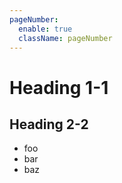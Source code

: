 ```yaml
---
pageNumber:
  enable: true
  className: pageNumber
---
```


<!-- pageNumber enable=false -->
# Heading 1-1

<!-- newpage -->
<!-- pageNumber number=1 className="intro" -->

## Heading 2-2

- foo
- bar
- baz
